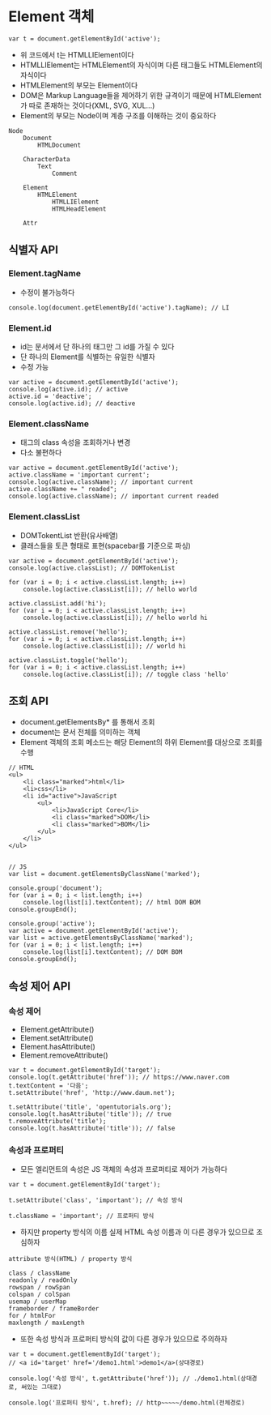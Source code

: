 # Element 객체

```
var t = document.getElementById('active');
```

- 위 코드에서 t는 HTMLLIElement이다
- HTMLLIElement는 HTMLElement의 자식이며 다른 태그들도 HTMLElement의 자식이다
- HTMLElement의 부모는 Element이다
- DOM은 Markup Language들을 제어하기 위한 규격이기 때문에 HTMLElement가 따로 존재하는 것이다(XML, SVG, XUL...)
- Element의 부모는 Node이며 계층 구조를 이해하는 것이 중요하다

```
Node
	Document
		HTMLDocument

	CharacterData
		Text
			Comment

	Element
		HTMLElement
			HTMLLIElement
			HTMLHeadElement

	Attr
```

## 식별자 API

### Element.tagName
- 수정이 불가능하다

```
console.log(document.getElementById('active').tagName); // LI
```

### Element.id
- id는 문서에서 단 하나의 태그만 그 id를 가질 수 있다
- 단 하나의 Element를 식별하는 유일한 식별자
- 수정 가능

```
var active = document.getElementById('active');
console.log(active.id); // active
active.id = 'deactive';
console.log(active.id); // deactive
```

### Element.className
- 태그의 class 속성을 조회하거나 변경
- 다소 불편하다


```
var active = document.getElementById('active');
active.className = 'important current';
console.log(active.className); // important current
active.className += " readed";
console.log(active.className); // important current readed
```

### Element.classList
- DOMTokentList 반환(유사배열)
- 클래스들을 토큰 형태로 표현(spacebar를 기준으로 파싱)


```
var active = document.getElementById('active');
console.log(active.classList); // DOMTokenList

for (var i = 0; i < active.classList.length; i++)
    console.log(active.classList[i]); // hello world

active.classList.add('hi');
for (var i = 0; i < active.classList.length; i++)
    console.log(active.classList[i]); // hello world hi

active.classList.remove('hello');
for (var i = 0; i < active.classList.length; i++)
    console.log(active.classList[i]); // world hi

active.classList.toggle('hello');
for (var i = 0; i < active.classList.length; i++)
    console.log(active.classList[i]); // toggle class 'hello'
```

## 조회 API
- document.getElementsBy* 를 통해서 조회
- document는 문서 전체를 의미하는 객체
- Element 객체의 조회 메소드는 해당 Element의 하위 Element를 대상으로 조회를 수행

```
// HTML
<ul>
    <li class="marked">html</li>
    <li>css</li>
    <li id="active">JavaScript
        <ul>
            <li>JavaScript Core</li>
            <li class="marked">DOM</li>
            <li class="marked">BOM</li>
        </ul>
    </li>
</ul>


// JS
var list = document.getElementsByClassName('marked');

console.group('document');
for (var i = 0; i < list.length; i++)
    console.log(list[i].textContent); // html DOM BOM
console.groupEnd();

console.group('active');
var active = document.getElementById('active');
var list = active.getElementsByClassName('marked');
for (var i = 0; i < list.length; i++)
    console.log(list[i].textContent); // DOM BOM
console.groupEnd();
```

## 속성 제어 API

### 속성 제어
- Element.getAttribute()
- Element.setAttribute()
- Element.hasAttribute()
- Element.removeAttribute()

```
var t = document.getElementById('target');
console.log(t.getAttribute('href')); // https://www.naver.com
t.textContent = '다음';
t.setAttribute('href', 'http://www.daum.net');

t.setAttribute('title', 'opentutorials.org');
console.log(t.hasAttribute('title')); // true
t.removeAttribute('title');
console.log(t.hasAttribute('title')); // false
```

### 속성과 프로퍼티
- 모든 엘리먼트의 속성은 JS 객체의 속성과 프로퍼티로 제어가 가능하다

```
var t = document.getElementById('target');

t.setAttribute('class', 'important'); // 속성 방식

t.className = 'important'; // 프로퍼티 방식
```

- 하지만 property 방식의 이름 실제 HTML 속성 이름과 이 다른 경우가 있으므로 조심하자

```
attribute 방식(HTML) / property 방식

class / className
readonly / readOnly
rowspan / rowSpan
colspan / colSpan
usemap / userMap
frameborder / frameBorder
for / htmlFor
maxlength / maxLength
```

- 또한 속성 방식과 프로퍼티 방식의 값이 다른 경우가 있으므로 주의하자

```
var t = document.getElementById('target');
// <a id='target' href='/demo1.html'>demo1</a>(상대경로)

console.log('속성 방식', t.getAttribute('href')); // ./demo1.html(상대경로, 써있는 그대로)

console.log('프로퍼티 방식', t.href); // http~~~~~/demo.html(전체경로)
```